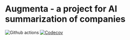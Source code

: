 # Augmenta - a project for AI summarization of companies

![Github actions](https://github.com/MrNaif2018/augmenta/actions/workflows/test.yml/badge.svg)
[![Codecov](https://codecov.io/gh/MrNaif2018/augmenta/graph/badge.svg?token=qPNGDz95CJ)](https://codecov.io/gh/MrNaif2018/augmenta)
